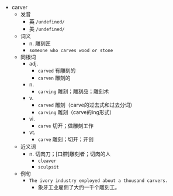 - carver
  - 发音
    - 英 `/undefined/`
    - 美 `/undefined/`
  - 词义
    - n. 雕刻匠
    - `someone who carves wood or stone`
  - 同根词
    - adj.
      - `carved` 有雕刻的
      - `carven` 雕刻的
    - n.
      - `carving` 雕刻；雕刻品；雕刻术
    - v.
      - `carved` 雕刻（carve的过去式和过去分词）
      - `carving` 雕刻（carve的ing形式）
    - vi.
      - `carve` 切开；做雕刻工作
    - vt.
      - `carve` 雕刻；切开；开创
  - 近义词
    - n. 切肉刀；[口腔]雕刻者；切肉的人
      - `cleaver`
      - `sculpsit`
  - 例句
    - `The ivory industry employed about a thousand carvers.`
      - 象牙工业雇佣了大约一千个雕刻工。

